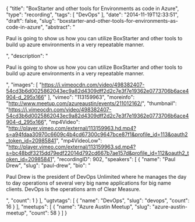 {
  "title": "BoxStarter and other tools for Environments as code in Azure",
  "type": "recording",
  "tags": [
    "DevOps"
  ],
  "date": "2014-11-19T12:33:51",
  "draft": false,
  "slug": "boxstarter-and-other-tools-for-environments-as-code-in-azure",
  "abstract": "<p>Paul is going to show us how you can utilize BoxStarter and other tools to build up azure environments in a very repeatable manner.</p>",
  "description": "<p>Paul is going to show us how you can utilize BoxStarter and other tools to build up azure environments in a very repeatable manner.</p>",
  "images": [
    "https://i.vimeocdn.com/video/498382407-54cd3b6d0025862043ec9a82d4309dff2d2c7e3f7e19362e0773706b6ace4904-d_295x166"
  ],
  "vimeo": "113159963",
  "moreinfo": "http://www.meetup.com/azureaustin/events/211012162/",
  "thumbnail": "https://i.vimeocdn.com/video/498382407-54cd3b6d0025862043ec9a82d4309dff2d2c7e3f7e19362e0773706b6ace4904-d_295x166",
  "mp4Video": "http://player.vimeo.com/external/113159963.hd.mp4?s=a94fdaa30970c6609c4b4cd67300c9647bce87f1&profile_id=113&oauth2_token_id=20985841",
  "mp4VideoLow": "http://player.vimeo.com/external/113159963.sd.mp4?s=bc48bdf3215dd79edf22014d792cd667b7ae157d&profile_id=112&oauth2_token_id=20985841",
  "recordingID": 902,
  "speakers": [
    {
      "name": "Paul Drew",
      "slug": "paul-drew",
      "bio": "<p>Paul Drew is the president of DevOps Unlimited where he manages the day to day operations of several very big name applications for big name clients.  DevOps is the operations arm of Clear Measure.  </p>",
      "count": 1
    }
  ],
  "ugtvtags": [
    {
      "name": "DevOps",
      "slug": "devops",
      "count": 16
    }
  ],
  "meetups": [
    {
      "name": "Azure Austin Meetup",
      "slug": "azure-austin-meetup",
      "count": 58
    }
  ]
}